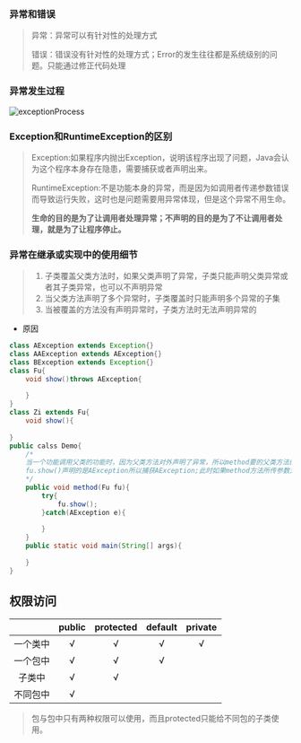 ### 异常和错误

>异常：异常可以有针对性的处理方式
>
>错误：错误没有针对性的处理方式；Error的发生往往都是系统级别的问题。只能通过修正代码处理

### 异常发生过程

![exceptionProcess](\image\exceptionProcess.png)

### Exception和RuntimeException的区别

> Exception:如果程序内抛出Exception，说明该程序出现了问题，Java会认为这个程序本身存在隐患，需要捕获或者声明出来。
>
> RuntimeException:不是功能本身的异常，而是因为如调用者传递参数错误而导致运行失败，这时也是问题需要用异常体现，但是这个异常不用生命。
>
> **生命的目的是为了让调用者处理异常；不声明的目的是为了不让调用者处理，就是为了让程序停止。**

### 异常在继承或实现中的使用细节

> 1. 子类覆盖父类方法时，如果父类声明了异常，子类只能声明父类异常或者其子类异常，也可以不声明异常
> 2. 当父类方法声明了多个异常时，子类覆盖时只能声明多个异常的子集
> 3. 当被覆盖的方法没有声明异常时，子类方法时无法声明异常的

- 原因

```java
class AException extends Exception{}
class AAException extends AException{}
class BException extends Exception{}
class Fu{
    void show()throws AException{
        
    }
}
class Zi extends Fu{
    void show(){
      
}
public calss Demo{
    /*
    当一个功能调用父类的功能时，因为父类方法对外声明了异常，所以method要的父类方法的异常进行捕获，
    fu.show()声明的是AException所以捕获AException;此时如果method方法所传参数对象是Zi,如果Zi.show()方法声明的异常不是AEception或其子类method无法对其异常进行捕获处理，会编译失败。
    */
    public void method(Fu fu){
        try{
            fu.show();
        }catch(AException e){
            
        }
    }
    public static void main(String[] args){
        
    }
}

```

## 权限访问

|          | public | protected | default | private |
| :------: | :----: | :-------: | :-----: | :-----: |
| 一个类中 |   √    |     √     |    √    |    √    |
| 一个包中 |   √    |     √     |    √    |         |
|  子类中  |   √    |     √     |         |         |
| 不同包中 |   √    |           |         |         |

> 包与包中只有两种权限可以使用，而且protected只能给不同包的子类使用。